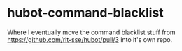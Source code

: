 # hubot-command-blacklist
Where I eventually move the command blacklist stuff from https://github.com/rit-sse/hubot/pull/3 into it's own repo.
